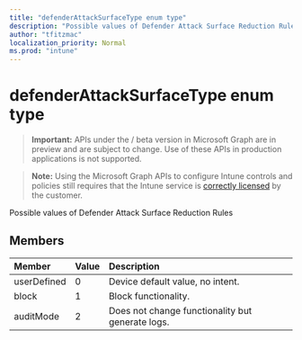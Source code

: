 ```yaml
---
title: "defenderAttackSurfaceType enum type"
description: "Possible values of Defender Attack Surface Reduction Rules"
author: "tfitzmac"
localization_priority: Normal
ms.prod: "intune"
---
```


# defenderAttackSurfaceType enum type

> **Important:** APIs under the / beta version in Microsoft Graph are in preview and are subject to change. Use of these APIs in production applications is not supported.

> **Note:** Using the Microsoft Graph APIs to configure Intune controls and policies still requires that the Intune service is [correctly licensed](https://go.microsoft.com/fwlink/?linkid=839381) by the customer.

Possible values of Defender Attack Surface Reduction Rules
## Members
|Member|Value|Description|
|:---|:---|:---|
|userDefined|0|Device default value, no intent.|
|block|1|Block functionality.|
|auditMode|2|Does not change functionality but generate logs.|





